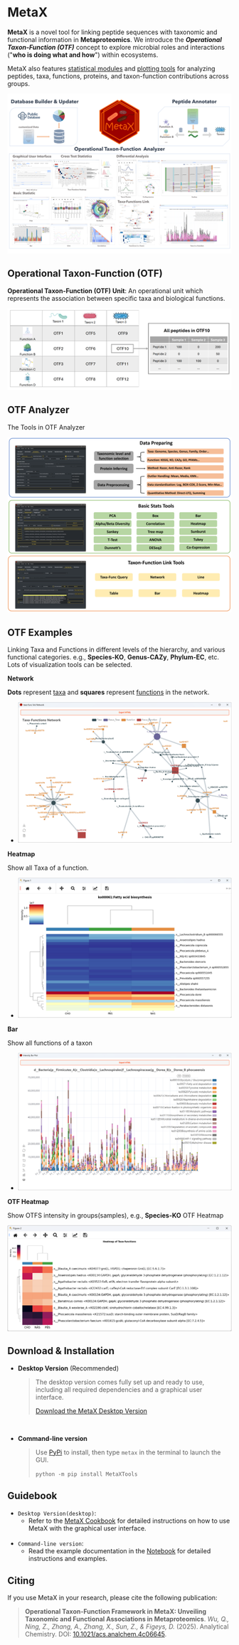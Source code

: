 # MetaX

**MetaX** is a novel tool for linking peptide sequences with taxonomic and functional information in **Metaproteomics**. We introduce the ***Operational Taxon-Function (OTF)*** concept to explore microbial roles and interactions ("**who is doing what and how**") within ecosystems. 

MetaX also features <u>statistical modules</u> and <u>plotting tools</u> for analyzing peptides, taxa, functions, proteins, and taxon-function contributions across groups.


![abstract](https://github.com/byemaxx/MetaX/raw/main/Docs/MetaX_Cookbook.assets/abstract.png)

## Operational Taxon-Function (OTF)

**Operational Taxon-Function (OTF) Unit**: An operational unit which represents the association between specific taxa and biological functions. 

![OTF_Structure](https://github.com/byemaxx/MetaX/raw/main/Docs/MetaX_Cookbook.assets/OTF_Structure.png)

## OTF Analyzer

The Tools in OTF Analyzer

![compostion](https://github.com/byemaxx/MetaX/raw/main/Docs/MetaX_Cookbook.assets/composition.png)

## OTF Examples

Linking Taxa and Functions in different levels of the hierarchy, and various functional categories. e.g., **Species-KO**, **Genus-CAZy**, **Phylum-EC**, etc. Lots of visualization tools can be selected.

**Network**

**Dots** represent <u>taxa</u> and **squares** represent <u>functions</u> in the network.

- <img src="https://github.com/byemaxx/MetaX/raw/main/Docs/MetaX_Cookbook.assets/tf_link_net.png" alt="OTF" style="zoom: 50%;" />



**Heatmap**

Show all Taxa of a function.

- <img src="https://github.com/byemaxx/MetaX/raw/main/Docs/MetaX_Cookbook.assets/taxa_func_link_heatmap.png" alt="tf_link_heatmap" style="zoom:50%;" />

**Bar**

Show all functions of a taxon

- <img src="https://github.com/byemaxx/MetaX/raw/main/Docs/MetaX_Cookbook.assets/taxa_func_link_bar.png" alt="tf_link_bar" style="zoom:50%;" />

**OTF Heatmap**

Show OTFS intensity in groups(samples), e.g., **Species-KO** OTF Heatmap

<img src="https://github.com/byemaxx/MetaX/raw/main/Docs/MetaX_Cookbook.assets/otf_heatmap.png" alt="otf_heatmap" style="zoom:50%;" />

## Download & Installation
- **Desktop Version** (Recommended)

  > The desktop version comes fully set up and ready to use, including all required dependencies and a graphical user interface.
  >
  > <a href="https://shiny2.imetalab.ca/shiny/rstudio/metax_download/" target="_blank">Download the MetaX Desktop Version</a>

<br>

- **Command-line version**

    > Use [PyPi](https://pypi.org/project/MetaXTools/) to install, then type `metax` in the terminal to launch the GUI.
    >
    > `python -m pip install MetaXTools`



## Guidebook

- `Desktop Version(desktop)`:
  - Refer to the <a href="https://byemaxx.github.io/MetaX/" target="_blank">MetaX Cookbook</a> for detailed instructions on how to use MetaX with the graphical user interface.
  <br>
- `Command-line version`:
  - Read the example documentation in the [Notebook](https://github.com/byemaxx/MetaX/blob/main/Docs/example.ipynb) for detailed instructions and examples.


## Citing
If you use MetaX in your research, please cite the following publication:

> **Operational Taxon-Function Framework in MetaX: Unveiling Taxonomic and Functional Associations in Metaproteomics**. 
> *Wu, Q., Ning, Z., Zhang, A., Zhang, X., Sun, Z., & Figeys, D.* (2025).  Analytical Chemistry. DOI:  <a href="https://doi.org/10.1021/acs.analchem.4c06645" target="_blank">10.1021/acs.analchem.4c06645</a>.

